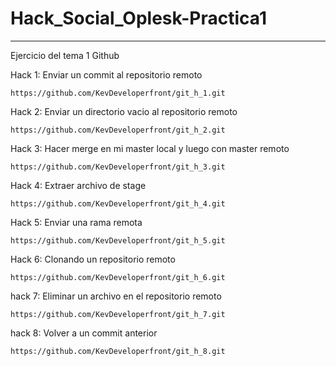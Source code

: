 # Hack_Social_Oplesk-Practica1
________________________________________________

Ejercicio del tema 1 Github

Hack 1: Enviar un commit al repositorio remoto 
	
	https://github.com/KevDeveloperfront/git_h_1.git

Hack 2: Enviar un directorio vacio al repositorio remoto 
	
	https://github.com/KevDeveloperfront/git_h_2.git

Hack 3: Hacer merge en mi master local y luego con master remoto 

	https://github.com/KevDeveloperfront/git_h_3.git

Hack 4: Extraer archivo de stage 

	https://github.com/KevDeveloperfront/git_h_4.git

Hack 5: Enviar una rama remota 

	https://github.com/KevDeveloperfront/git_h_5.git

Hack 6: Clonando un repositorio remoto 

	https://github.com/KevDeveloperfront/git_h_6.git

hack 7: Eliminar un archivo en el repositorio remoto 

	https://github.com/KevDeveloperfront/git_h_7.git

hack 8: Volver a un commit anterior 

	https://github.com/KevDeveloperfront/git_h_8.git
